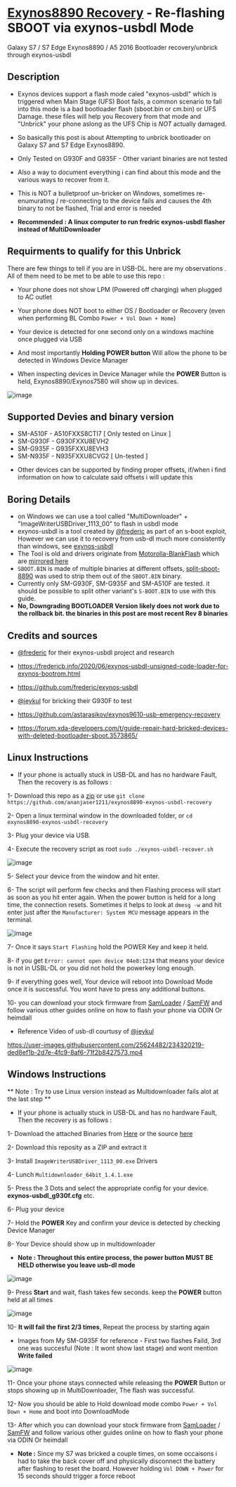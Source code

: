 # [Exynos8890 Recovery](https://github.com/ananjaser1211/exynos8890-exynos-usbdl-recovery) - Re-flashing SBOOT via exynos-usbdl Mode
 Galaxy S7 / S7 Edge Exynos8890 / A5 2016 Bootloader recovery/unbrick through exynos-usbdl

## Description
- Exynos devices support a flash mode caled "exynos-usbdl" which is triggered when Main Stage (UFS) Boot fails, a common scenario to fall into this mode is a bad bootloader flash (sboot.bin or cm.bin) or UFS Damage. these files will help you Recovery from that mode and "Unbrick" your phone aslong as the UFS Chip is *NOT* actually damaged.

- So basically this post is about Attempting to unbrick bootloader on Galaxy S7 and S7 Edge Exynos8890.

- Only Tested on G930F and G935F - Other variant binaries are not tested

- Also a way to document everything i can find about this mode and the various ways to recover from it.

- This is NOT a bulletproof un-bricker on Windows, sometimes re-enumurating / re-connecting to the device fails and causes the 4th binary to not be flashed, Trial and error is needed

- **Recommended : A linux computer to run fredric exynos-usbdl flasher instead of MultiDownloader**

## Requirments to qualify for this Unbrick
There are few things to tell if you are in USB-DL. here are my observations . All of them need to be met to be able to use this repo :

- Your phone does not show LPM (Powered off charging) when plugged to AC outlet

- Your phone does NOT boot to either OS / Bootloader or Recovery (even when performing BL Combo `Power + Vol Down + Home`)

- Your device is detected for one second only on a windows machine once plugged via USB

- And most importantly **Holding POWER button** Will allow the phone to be detected in Windows Device Manager

- When inspecting devices in Device Manager while the **POWER** Button is held, Exynos8890/Exynos7580 will show up in devices.

![image](https://user-images.githubusercontent.com/25624482/234079282-18fb0dc5-6f18-4e70-a6d0-94411ba36208.png)

## Supported Devies and binary version
- SM-A510F - A510FXXS8CTI7 [ Only tested on Linux ]
- SM-G930F - G930FXXU8EVH2
- SM-G935F - G935FXXU8EVH3
- SM-N935F - N935FXXU8CVG2 [ Un-tested ]

* Other devices can be supported by finding proper offsets, if/when i find information on how to calculate said offsets i will update this

## Boring Details
- on Windows we can use a tool called "MultiDownloader" + "ImageWriterUSBDriver_1113_00" to flash in usbdl mode
- exynos-usbdl is a tool created by [@frederic](https://github.com/frederic) as part of an s-boot exploit, However we can use it to recovery from usb-dl much more consistently than windows, see [exynos-usbdl](https://github.com/frederic/exynos-usbdl)
- The Tool is old and drivers originate from [Motorolla-BlankFlash](https://mirrors.lolinet.com/firmware/motorola/troika/blankflash/) which are [mirrored here](https://github.com/ananjaser1211/exynos8890-exynos-usbdl-recovery/releases/tag/usb-dl)
- `SBOOT.BIN` is made of multiple binaries at different offsets, [split-sboot-8890](https://github.com/frederic/exynos-usbdl/blob/master/scripts/split-sboot-8890.sh) was used to strip them out of the `SBOOT.BIN` binary.
- Currently only SM-G930F, SM-G935F and SM-A510F are tested. it should be possible to split other variant's `S-BOOT.BIN` to use with this guide.
- **No, Downgrading BOOTLOADER Version likely does not work due to the rollback bit. the binaries in this post are most recent Rev 8 binaries**

## Credits and sources
- [@frederic](https://github.com/frederic) for their exynos-usbdl project and research

- https://fredericb.info/2020/06/exynos-usbdl-unsigned-code-loader-for-exynos-bootrom.html

- https://github.com/frederic/exynos-usbdl

- [@jeykul](https://github.com/JeyKul) for bricking their G930F to test

- https://github.com/astarasikov/exynos9610-usb-emergency-recovery

- https://forum.xda-developers.com/t/guide-repair-hard-bricked-devices-with-deleted-bootloader-sboot.3573865/

## Linux Instructions

- If your phone is actually stuck in USB-DL and has no hardware Fault, Then the recovery is as follows :

1- Download this repo as a [zip](https://github.com/ananjaser1211/exynos8890-exynos-usbdl-recovery/archive/refs/heads/main.zip) or use `git clone https://github.com/ananjaser1211/exynos8890-exynos-usbdl-recovery`

2- Open a linux terminal window in the downloaded folder, or `cd exynos8890-exynos-usbdl-recovery`

3- Plug your device via USB.

4- Execute the recovery script as root `sudo ./exynos-usbdl-recover.sh`

![image](https://user-images.githubusercontent.com/25624482/234318977-40fa020a-8f3c-4740-99a8-5869373c8af5.png)

5- Select your device from the window and hit enter.

6- The script will perform few checks and then Flashing process will start as soon as you hit enter again. When the power button is held for a long time, the connection resets. Sometimes it helps to look at `dmesg -w` and hit enter just after the `Manufacturer: System MCU` message appears in the terminal.

![image](https://user-images.githubusercontent.com/25624482/234319135-e28b827c-bf88-4528-80b0-2bf084ab7f5b.png)

7- Once it says `Start Flashing` hold the POWER Key and keep it held.

8- if you get `Error: cannot open device 04e8:1234` that means your device is not in USBL-DL or you did not hold the powerkey long enough.

9- if everything goes well, Your device will reboot into Download Mode once it is successful. You wont have to press any additional buttons.

10- you can download your stock firmware from [SamLoader](https://github.com/zacharee/SamloaderKotlin) / [SamFW](samfw.com) and follow various other guides online on how to flash your phone via ODIN Or heimdall

- Reference Video of usb-dl courtusy of [@jeykul](https://github.com/JeyKul)

https://user-images.githubusercontent.com/25624482/234320219-ded8ef1b-2d7e-4fc9-8af6-71f2b8427573.mp4

## Windows Instructions

** Note : Try to use Linux version instead as Multidownloader fails alot at the last step **

- If your phone is actually stuck in USB-DL and has no hardware Fault, Then the recovery is as follows :

1- Download the attached Binaries from [Here](https://github.com/ananjaser1211/exynos8890-exynos-usbdl-recovery/releases/tag/usb-dl) or the source [here](https://mirrors.lolinet.com/firmware/motorola/troika/blankflash/)

2- Download this reposity as a ZIP and extract it

3- Install `ImageWriterUSBDriver_1113_00.exe` Drivers

4- Lunch `Multidownloader_64bit_1.4.1.exe`

5- Press the 3 Dots and select the appropriate config for your device. **exynos-usbdl_g930f.cfg** etc.

6- Plug your device

7- Hold the **POWER** Key and confirm your device is detected by checking Device Manager

8- Your Device should show up in multidownloader

- **Note : Throughout this entire process, the power button MUST BE HELD otherwise you leave usb-dl mode**

![image](https://user-images.githubusercontent.com/25624482/234083783-86e231b6-8289-4bda-9e5e-8d05d02445f0.png)

9- Press **Start** and wait, flash takes few seconds. keep the **POWER** button held at all times

![image](https://user-images.githubusercontent.com/25624482/234083831-9d5323da-37ff-4151-af96-38fccaf53519.png)

10- **It will fail the first 2/3 times**, Repeat the process by starting again

- Images from My SM-G935F for reference - First two flashes Faild, 3rd one was succesful (Note : It wont show last stage) and wont mention **Write failed**

![image](https://user-images.githubusercontent.com/25624482/234087087-1c88540a-032e-40b1-b6f7-e64f1d436bb4.png)

11- Once your phone stays connected while releasing the **POWER** Button or stops showing up in MultiDownloader, The flash was successful.

12- Now you should be able to Hold download mode combo `Power + Vol Down + Home` and boot into DownloadMode

13- After which you can download your stock firmware from [SamLoader](https://github.com/zacharee/SamloaderKotlin) / [SamFW](samfw.com) and follow various other guides online on how to flash your phone via ODIN Or heimdall

- **Note :** Since my S7 was bricked a couple times, on some occaisons i had to take the back cover off and physically disconnect the battery after flashing to reset the board. However holding `Vol DOWN + Power` for 15 seconds should trigger a force reboot
